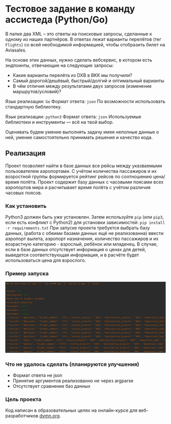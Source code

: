 # Тестовое задание в команду ассистеда (Python/Go)

В папке два XML – это ответы на поисковые запросы, сделанные к одному из наших партнёров.
В ответах лежат варианты перелётов (тег `Flights`) со всей необходимой информацией,
чтобы отобразить билет на Aviasales.

На основе этих данных, нужно сделать вебсервис,
в котором есть эндпоинты, отвечающие на следующие запросы:

* Какие варианты перелёта из DXB в BKK мы получили?
* Самый дорогой/дешёвый, быстрый/долгий и оптимальный варианты
* В чём отличия между результатами двух запросов (изменение маршрутов/условий)?

Язык реализации: `Go`
Формат ответа: `json`
По возможности использовать стандартную библиотеку.

Язык реализации: `python3`
Формат ответа: `json`
Используемые библиотеки и инструменты — всё на твой выбор.

Оценивать будем умение выполнять задачу имея неполные данные о ней,
умение самостоятельно принимать решения и качество кода.

## Реализация
Проект позволяет найти в базе данных все рейсы между указваемыми пользователем аэропортами. 
С учётом количества пассажиров и их возростной группы формируется рейтинг рейсов по соотношению цена/время полёта. 
Проект содержит базу данных с часовыми поясами всех аэропортов мира и расчитывает время полёта с учётом различия часовых поясов.
### Как установить
Python3 должен быть уже установлен. Затем используйте `pip` (или `pip3`, если есть конфликт с Python2) для установки зависимостей:
`pip install -r requirements.txt`
При запуске проекта требуется выбрать базу данных, (работа с обеими базами данных ещё не реализованна) 
ввести аэропорт вылета, аэропорт назначения, 
количество пассажиров и их возрастную категорию - взрослый, ребёнок или младенец. 
В случае, если в базе данных отсутствует информация о ценах для детей, выведется соответствующая информация,
и в расчёте будет использоваться цена для взрослого.
### Пример запуска
![img_1.png](img_1.png)
### Что не удалось сделать (планируются улучшения)
- Формат ответа не json
- Принятие аргументов реализованно не через argparse
- Отсутствует сравнение баз данных
### Цель проекта
Код написан в образовательных целях на онлайн-курсе для веб-разработчиков [dvmn.org](https://dvmn.org).